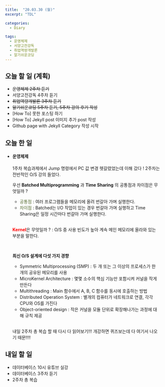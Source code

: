 ```yaml
---
title:  "20.03.30 (월)"
excerpt: "TDL"

categories:
  - Diary

tags:
  - 운영체제
  - 서양고전강독
  - 취업역량개발론
  - 알기쉬운코딩
---
```


## 오늘 할 일 (계획)

- ~~운영체제 2주차 듣기~~
- 서양고전강독 4주차 듣기
- ~~취업역량개발론 3주차 듣기~~
- ~~알기쉬운코딩 5주차 듣기, 5주차 강의 후기 작성~~
- [How To] 못한 포스팅 하기
- [How To] Jekyll post 이미지 추가 post 작성
- Github page with Jekyll Category 작성 시작



## 오늘 한 일

- #### 운영체제

  1주차 복습과제에서 Jump 명령에서 PC 값 변경 헷갈렸었는데 이해 갔다 ! 2주차는 전반적인 O/S 강의 들었다.
  
  우선 **Batched Multiprogramming** 과 **Time Sharing** 의 공통점과 차이점은 무엇일까 ?
  
  - <span style="color:darkolivegreen">공통점</span> : 여러 프로그램들을 메모리에 올려 번갈아 가며 실행한다.
  - <span style="color:darkolivegreen">차이점</span> : Batched는 I/O 작업이 있는 경우 번갈아 가며 실행하고 Time Sharing은 일정 시간마다 번갈아 가며 실행한다.
  
  <br>
  
  <span style="color:red">**Kernel**</span>은 무엇일까 ? : O/S 중 사용 빈도가 높아 계속 메인 메모리에 올라와 있는 부분을 말한다.
  
  <br>
  
  **최신 O/S 설계에 다섯 가지 경향**
  
  - Symmetric Multiprocessing (SMP) : 두 개 또는 그 이상의 프로세스가 한 개의 공유된 메모리를 사용
  - MicroKernel Architecture : 몇몇 소수의 핵심 기능만 포함시켜 커널을 작게 만든다
  - Multithreading : Main 함수에서 A, B, C 함수를 동시에 호출하는 방법
  - Distributed Operation System : 별개의 컴퓨터가 네트워크로 연결, 각각 CPU와 OS를 가진다
  - Object-oriented design : 작은 커널을 모듈 단위로 확장해나가는 과정에 대해 규칙 제공
  
  <br>
  
  내일 2주차 총 복습 할 때 다시 다 읽어보기!!! 개강하면 퀴즈보는데 다 여기서 나오기 때문!!!!




## 내일 할 일

- 데이터베이스 10시 유튜브 실강
- 데이터베이스 3주차 듣기
- 2주차 총 복습


